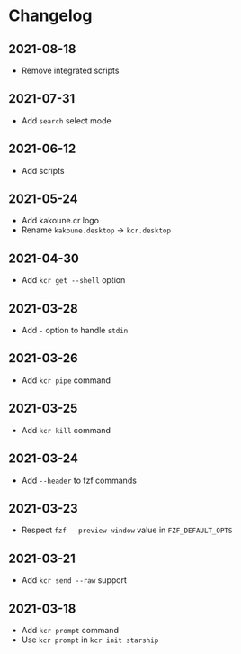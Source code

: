 # Changelog

## 2021-08-18

- Remove integrated scripts

## 2021-07-31

- Add `search` select mode

## 2021-06-12

- Add scripts

## 2021-05-24

- Add kakoune.cr logo
- Rename `kakoune.desktop` → `kcr.desktop`

## 2021-04-30

- Add `kcr get --shell` option

## 2021-03-28

- Add `-` option to handle `stdin`

## 2021-03-26

- Add `kcr pipe` command

## 2021-03-25

- Add `kcr kill` command

## 2021-03-24

- Add `--header` to fzf commands

## 2021-03-23

- Respect `fzf --preview-window` value in `FZF_DEFAULT_OPTS`

## 2021-03-21

- Add `kcr send --raw` support

## 2021-03-18

- Add `kcr prompt` command
- Use `kcr prompt` in `kcr init starship`
